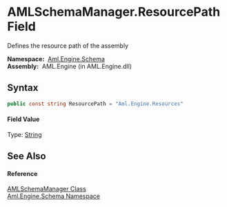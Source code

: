 AMLSchemaManager.ResourcePath Field
===================================
Defines the resource path of the assembly

  **Namespace:**  [Aml.Engine.Schema][1]  
  **Assembly:**  AML.Engine (in AML.Engine.dll)

Syntax
------

```csharp
public const string ResourcePath = "Aml.Engine.Resources"
```

#### Field Value
Type: [String][2]

See Also
--------

#### Reference
[AMLSchemaManager Class][3]  
[Aml.Engine.Schema Namespace][1]  

[1]: ../README.md
[2]: https://docs.microsoft.com/dotnet/api/system.string
[3]: README.md
[4]: https://www.automationml.org
[5]: ../../icons/logoShade.png